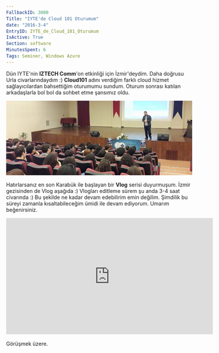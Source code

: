 ```yaml
---
FallbackID: 3000
Title: "IYTE'de Cloud 101 Oturumum"
date: "2016-3-4"
EntryID: IYTE_de_Cloud_101_Oturumum
IsActive: True
Section: software
MinutesSpent: 6
Tags: Seminer, Windows Azure
---
```

Dün IYTE'nin **IZTECH Comm**'on etkinliği için İzmir'deydim. Daha doğrusu Urla civarlarındaydım :) **Cloud101** adını verdiğim farklı cloud hizmet sağlayıcılardan bahsettiğim oturumumu sundum. Oturum sonrası katılan arkadaşlarla bol bol da sohbet etme şansımız oldu. 

![](media/IYTE_de_Cloud_101_Oturumum/common.jpg)

Hatırlarsanız en son Karabük ile başlayan bir **Vlog** serisi duyurmuşum. İzmir gezisinden de Vlog aşağıda :) Vlogları editleme sürem şu anda 3-4 saat civarında :) Bu şekilde ne kadar devam edebilirim emin değilim. Şimdilik bu süreyi zamanla kısaltabileceğim ümidi ile devam ediyorum. Umarım beğenirsiniz.

<iframe width="560" height="315" src="https://www.youtube.com/embed/gn07wZctTpI" frameborder="0" allowfullscreen></iframe>

Görüşmek üzere.
